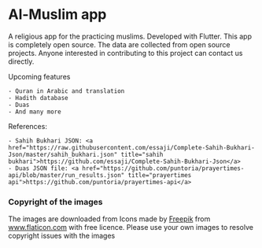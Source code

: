 # Al-Muslim app

A religious app for the practicing muslims. Developed with Flutter. This app is completely open source. The data are collected from open source projects.
Anyone interested in contributing to this project can contact us directly.

Upcoming features

    - Quran in Arabic and translation
    - Hadith database
    - Duas
    - And many more

References:
    
    - Sahih Bukhari JSON: <a href="https://raw.githubusercontent.com/essaji/Complete-Sahih-Bukhari-Json/master/sahih_bukhari.json" title="sahih bukhari">https://github.com/essaji/Complete-Sahih-Bukhari-Json</a>
    - Duas JSON file: <a href="https://github.com/puntoria/prayertimes-api/blob/master/run_results.json" title="prayertimes api">https://github.com/puntoria/prayertimes-api</a> 

### Copyright of the images

The images are downloaded from Icons made by <a href="https://www.flaticon.com/authors/freepik" title="Freepik">Freepik</a> from <a href="https://www.flaticon.com/" title="Flaticon">www.flaticon.com</a> with free licence. Please use your own images to resolve copyright issues with the images


